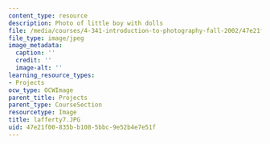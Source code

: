 ```yaml
---
content_type: resource
description: Photo of little boy with dolls
file: /media/courses/4-341-introduction-to-photography-fall-2002/47e21f00835bb1085bbc9e52b4e7e51f_lafferty7.JPG
file_type: image/jpeg
image_metadata:
  caption: ''
  credit: ''
  image-alt: ''
learning_resource_types:
- Projects
ocw_type: OCWImage
parent_title: Projects
parent_type: CourseSection
resourcetype: Image
title: lafferty7.JPG
uid: 47e21f00-835b-b108-5bbc-9e52b4e7e51f
---
```

